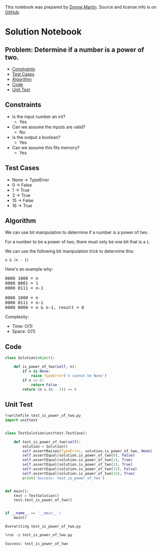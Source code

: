 This notebook was prepared by [Donne Martin](https://github.com/donnemartin). Source and license info is on [GitHub](https://github.com/donnemartin/interactive-coding-challenges).

# Solution Notebook

## Problem: Determine if a number is a power of two.

- [Constraints](#Constraints)
- [Test Cases](#Test-Cases)
- [Algorithm](#Algorithm)
- [Code](#Code)
- [Unit Test](#Unit-Test)

## Constraints

- Is the input number an int?
  - Yes
- Can we assume the inputs are valid?
  - No
- Is the output a boolean?
  - Yes
- Can we assume this fits memory?
  - Yes

## Test Cases

- None -> TypeError
- 0 -> False
- 1 -> True
- 2 -> True
- 15 -> False
- 16 -> True

## Algorithm

We can use bit manipulation to determine if a number is a power of two.

For a number to be a power of two, there must only be one bit that is a `1`.

We can use the following bit manipulation trick to determine this:

`n & (n - 1)`

Here's an example why:

<pre>
0000 1000 = n
0000 0001 = 1
0000 0111 = n-1

0000 1000 = n
0000 0111 = n-1
0000 0000 = n & n-1, result = 0
</pre>

Complexity:

- Time: O(1)
- Space: O(1)

## Code

```python
class Solution(object):

    def is_power_of_two(self, n):
        if n is None:
            raise TypeError('n cannot be None')
        if n <= 0:
            return False
        return (n & (n - 1)) == 0
```

## Unit Test

```python
%%writefile test_is_power_of_two.py
import unittest


class TestSolution(unittest.TestCase):

    def test_is_power_of_two(self):
        solution = Solution()
        self.assertRaises(TypeError, solution.is_power_of_two, None)
        self.assertEqual(solution.is_power_of_two(0), False)
        self.assertEqual(solution.is_power_of_two(1), True)
        self.assertEqual(solution.is_power_of_two(2), True)
        self.assertEqual(solution.is_power_of_two(15), False)
        self.assertEqual(solution.is_power_of_two(16), True)
        print('Success: test_is_power_of_two')


def main():
    test = TestSolution()
    test.test_is_power_of_two()


if __name__ == '__main__':
    main()
```

    Overwriting test_is_power_of_two.py

```python
%run -i test_is_power_of_two.py
```

    Success: test_is_power_of_two
